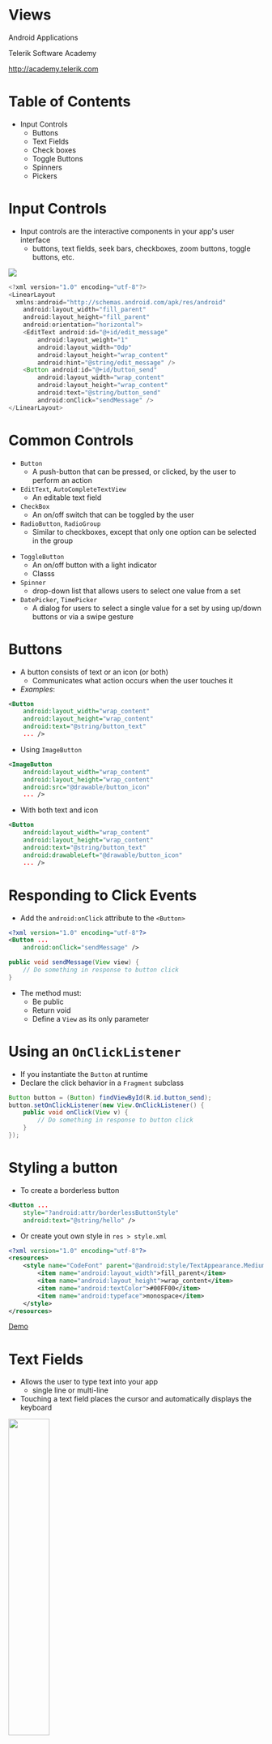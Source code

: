 <!-- section start -->

<!-- attr: {id: 'title', class: 'slide-title', hasScriptWrapper: true} -->
# Views

<div class="signature">
    <p class="signature-course">Android Applications</p>
    <p class="signature-initiative">Telerik Software Academy</p>
    <a href="http://academy.telerik.com" class="signature-link">http://academy.telerik.com</a>
</div>


<!-- section start -->
<!-- attr: { id:'table-of-contents', class:'table-of-contents' } -->
# Table of Contents
- Input Controls
  - Buttons
  - Text Fields
  - Check boxes
  - Toggle Buttons
  - Spinners
  - Pickers


<!-- section start -->
<!-- attr: { id:'', class:'slide-section', showInPresentation:true } -->
<!-- # Input Controls -->

<!-- attr: { hasScriptWrapper:true } -->
# Input Controls
- Input controls are the interactive components in your app's user interface
  - buttons, text fields, seek bars, checkboxes, zoom buttons, toggle buttons, etc.

<img class="slide-image" src="imgs/ui-controls.png" style="left:30%" />

<!-- attr: { showInPresentation:true, hasScriptWrapper:true } -->
<!-- # Input Controls -->
```java
<?xml version="1.0" encoding="utf-8"?>
<LinearLayout 
  xmlns:android="http://schemas.android.com/apk/res/android"
    android:layout_width="fill_parent"
    android:layout_height="fill_parent"
    android:orientation="horizontal">
    <EditText android:id="@+id/edit_message"
        android:layout_weight="1"
        android:layout_width="0dp"
        android:layout_height="wrap_content"
        android:hint="@string/edit_message" />
    <Button android:id="@+id/button_send"
        android:layout_width="wrap_content"
        android:layout_height="wrap_content"
        android:text="@string/button_send"
        android:onClick="sendMessage" />
</LinearLayout>
```

# Common Controls
- `Button`
  - A push-button that can be pressed, or clicked, by the user to perform an action
- `EditText`, `AutoCompleteTextView`
  - An editable text field
- `CheckBox`
  - An on/off switch that can be toggled by the user
- `RadioButton`, `RadioGroup`
  - Similar to checkboxes, except that only one option can be selected in the group

<!-- attr: { showInPresentation:true } -->
<!-- # Common Controls -->
- `ToggleButton`
  - An on/off button with a light indicator
  - Classs 
- `Spinner`
  - drop-down list that allows users to select one value from a set
- `DatePicker`, `TimePicker`
  - A dialog for users to select a single value for a set by using up/down buttons or via a swipe gesture


<!-- section start -->
<!-- attr: { id:'', class:'slide-section', showInPresentation:true } -->
<!-- # Buttons -->

<!-- attr: { hasScriptWrapper:true } -->
# Buttons
- A button consists of text or an icon (or both)
  - Communicates what action occurs when the user touches it
- _Examples_:

```xml
<Button
    android:layout_width="wrap_content"
    android:layout_height="wrap_content"
    android:text="@string/button_text"
    ... />
```

<!-- attr: { showInPresentation:true, hasScriptWrapper:true } -->
<!-- # Buttons -->
- Using `ImageButton`

```xml
<ImageButton
    android:layout_width="wrap_content"
    android:layout_height="wrap_content"
    android:src="@drawable/button_icon"
    ... />
```
- With both text and icon


```xml
<Button
    android:layout_width="wrap_content"
    android:layout_height="wrap_content"
    android:text="@string/button_text"
    android:drawableLeft="@drawable/button_icon"
    ... />
```

<!-- attr: { showInPresentation:true, hasScriptWrapper:true, style:'font-size:0.9em' } -->
# Responding to Click Events
- Add the `android:onClick` attribute to the `<Button>`

```xml
<?xml version="1.0" encoding="utf-8"?>
<Button ...
    android:onClick="sendMessage" />
```

```java
public void sendMessage(View view) {
    // Do something in response to button click
}
```
- The method must:
  - Be public
  - Return void
  - Define a `View` as its only parameter

# Using an `OnClickListener`
- If you instantiate the `Button` at runtime
- Declare the click behavior in a `Fragment` subclass

```java
Button button = (Button) findViewById(R.id.button_send);
button.setOnClickListener(new View.OnClickListener() {
    public void onClick(View v) {
        // Do something in response to button click
    }
});
```

<!-- attr: { showInPresentation:true, hasScriptWrapper:true, style:'font-size:0.9em' } -->
# Styling a button
- To create a borderless button

```xml
<Button ...
    style="?android:attr/borderlessButtonStyle"
    android:text="@string/hello" />
```
- Or create yout own style in `res > style.xml`

```xml
<?xml version="1.0" encoding="utf-8"?>
<resources>
    <style name="CodeFont" parent="@android:style/TextAppearance.Medium">
        <item name="android:layout_width">fill_parent</item>
        <item name="android:layout_height">wrap_content</item>
        <item name="android:textColor">#00FF00</item>
        <item name="android:typeface">monospace</item>
    </style>
</resources>
```

<!-- attr: { id:'', class:'slide-section demo', showInPresentation:true } -->
<!-- # Buttons -->
[Demo]()


<!-- section start -->
<!-- attr: { id:'', class:'slide-section', showInPresentation:true } -->
<!-- # Text Fields -->

<!-- attr: { showInPresentation:true, hasScriptWrapper:true } -->
# Text Fields
- Allows the user to type text into your app
  - single line or multi-line
- Touching a text field places the cursor and automatically displays the keyboard

<img class="slide-image" src="imgs/edittext-noextract.png" style="height:40%; left:30%" />

<!-- attr: { showInPresentation:true, hasScriptWrapper:true } -->
# Keyboard Type
- Use the `android:inputType` attribute
  - `text`
  - `textEmailAddress`
    - keyboard with the **@** character
  - `textUri`
    - keyboard with the **/** character
  - `number`
  - `phone`
    - phone-style keypad

```xml
<EditText
  android:inputType="textEmailAddress />"
```

<!-- attr: { showInPresentation:true, hasScriptWrapper:true } -->
# Controlling other behaviors
- The `android:inputType` allows you to specify keyboard behaviors
  - `textCapSentences`
  - `textCapWords`
  - `textAutoCorrect`
  - `textPassword`
  - `textMultiLine`

```xml
<EditText ...
    android:hint="@string/postal_address_hint"
    android:inputType="textPostalAddress|
                       textCapWords|
                       textNoSuggestions" />
```

<!-- attr: { showInPresentation:true, hasScriptWrapper:true, style:'font-size:0.9em' } -->
# Specifying Keyboard Actions
- Specify an action to be made when users have completed their input

```xml
<EditText ...
    android:imeOptions="actionSend" />
```
- Then listen for the specific action event

```java
editText.setOnEditorActionListener(new OnEditorActionListener() {
    public boolean onEditorAction(TextView v, int actionId, KeyEvent event) {
        // hanndle the event
    }
});
```

- [more info](http://developer.android.com/guide/topics/ui/controls/text.html#Actions)
- [imeOptions documentation](http://developer.android.com/reference/android/widget/TextView.html#attr_android:imeOptions)

<!-- attr: { showInPresentation:true, hasScriptWrapper:true } -->
# `AutoCompleteTextView`

- You must specify an Adapter

```java
AutoCompleteTextView textView = 
    (AutoCompleteTextView) findViewById(R.id.autocomplete_country);

String[] countries = getResources()
    .getStringArray(R.array.countries_array);

ArrayAdapter<String> adapter = 
    new ArrayAdapter<String>(this, android.R.layout.simple_list_item_1, countries);
textView.setAdapter(adapter);
```

<img class="slide-image" src="imgs/edittext-autocomplete.png" style="height:30%; left:60%; top:65%" />

<!-- attr: { id:'', class:'slide-section demo', showInPresentation:true } -->
<!-- # Text Fields -->
[Demo]()

<!-- section start -->
<!-- attr: { id:'', class:'slide-section', showInPresentation:true } -->
<!-- # Check boxes -->

<!-- attr: { showInPresentation:true, hasScriptWrapper:true } -->
# Check boxes
- Checkboxes allow the user to select one or more options from a set
- Typically, you should present each checkbox option in a vertical list
- Each checkbox is managed separately and you must register a click listener for each one

<img class="slide-image" src="imgs/checkboxes.png" style="height:30%; left:60%; top:60%" />

<!-- attr: { showInPresentation:true, hasScriptWrapper:true, style:'font-size:0.8em' } -->
# Responding to Click Events

```xml
<?xml version="1.0" encoding="utf-8"?>
<LinearLayout ...>
    <CheckBox android:id="@+id/checkbox_meat"
        ...
        android:text="@string/meat"
        android:onClick="onCheckboxClicked"/>
    <CheckBox android:id="@+id/checkbox_cheese"
        ...
        android:text="@string/cheese"
        android:onClick="onCheckboxClicked"/>
</LinearLayout>
```
- Within the `Activity` that hosts this layout

```java
public void onCheckboxClicked(View view) {
    boolean checked = ((CheckBox) view).isChecked();
    
    switch(view.getId()) {
        case R.id.checkbox_meat:
            if (checked) ... else ... break;
        case R.id.checkbox_cheese:
            if (checked) ... else ... break;
    }
}
```

<!-- attr: { id:'', class:'slide-section demo', showInPresentation:true } -->
<!-- # Check boxes -->
[Demo]()


<!-- section start -->
<!-- attr: { id:'', class:'slide-section', showInPresentation:true } -->
<!-- # Toggle Buttons -->

<!-- attr: { showInPresentation:true, hasScriptWrapper:true } -->
# Toggle Buttons
- A toggle button allows the user to change a setting between two states
  - **From Android 4.0** (API level 14) you can use a `Switch` object
- `CompoundButton.setChecked()` or `CompoundButton.toggle()` to change state yourself

<img class="slide-image" src="imgs/switch.png" style="width:30%; left:20%; top:78%" />
<img class="slide-image" src="imgs/togglebutton.png" style="width:30%; left:60%; top:70%" />

<!-- attr: { showInPresentation:true, hasScriptWrapper:true } -->
# Responding to Button Presses
```java
ToggleButton toggle = 
    (ToggleButton) findViewById(R.id.togglebutton);
toggle.setOnCheckedChangeListener(
    new CompoundButton.OnCheckedChangeListener() {
        public void onCheckedChanged(
          CompoundButton buttonView, boolean isChecked) {
            if (isChecked) {
                // The toggle is enabled
            } else {
                // The toggle is disabled
            }
        }
});
```

<!-- attr: { id:'', class:'slide-section demo', showInPresentation:true } -->
<!-- # Toggle Buttons -->
[Demo]()


<!-- section start -->
<!-- attr: { id:'', class:'slide-section', showInPresentation:true } -->
<!-- # Spinners -->

<!-- attr: { showInPresentation:true, hasScriptWrapper:true } -->
# Spinners
- Spinners provide a quick way to select one value from a set
- The choices you provide for the spinner must be provided through an `SpinnerAdapter`
  - such as an `ArrayAdapter` or a `CursorAdapter`

```java
ArrayAdapter<CharSequence> adapter = ArrayAdapter
    .createFromResource(this, R.array.planets_array,
        android.R.layout.simple_spinner_item);

// Specify the layout to use when the list of choices appears
adapter.setDropDownViewResource(
    android.R.layout.simple_spinner_dropdown_item);
spinner.setAdapter(adapter);
```

<img class="slide-image" src="imgs/spinner.png" style="height:45%; left:80%; top:20%" />

<!-- attr: { showInPresentation:true, hasScriptWrapper:true } -->
# Responding to User Selections
- Implement the `AdapterView.OnItemSelectedListener` with your `Activity` or `Fragment`

```java
public class SpinnerActivity extends Activity
  implements OnItemSelectedListener {
    ...    
    public void onItemSelected(...) { ... }
    public void onNothingSelected(...) { ... }
}
```
  - Then 

```java
Spinner spinner = (Spinner) findViewById(R.id.spinner);
spinner.setOnItemSelectedListener(this);
```

<!-- attr: { id:'', class:'slide-section demo', showInPresentation:true } -->
<!-- # Spinners -->
[Demo]()


<!-- section start -->
<!-- attr: { id:'', class:'slide-section', showInPresentation:true } -->
<!-- # Pickers -->

<!-- attr: { showInPresentation:true, hasScriptWrapper:true } -->
# Pickers
- Each picker provides controls for selecting each part of the:
  - `Time` - hour, minute, AM/PM
  - `Date` - month, day, year
- Ensure that your users can pick
  - time or date that is **valid**
  - **formatted** correctly
  - adjusted to the **user's locale**
- [Pickers API Guides](http://developer.android.com/guide/topics/ui/controls/pickers.html)

<!-- attr: { id:'', class:'slide-section demo', showInPresentation:true } -->
<!-- # Pickers -->
[Demo]()


<!-- section start -->
<!-- attr: { id:'questions', class:'slide-section', showInPresentation:true } -->
# Questions
<!-- ## Android Applications -->
[link to TelerikAcademy Forum]()

